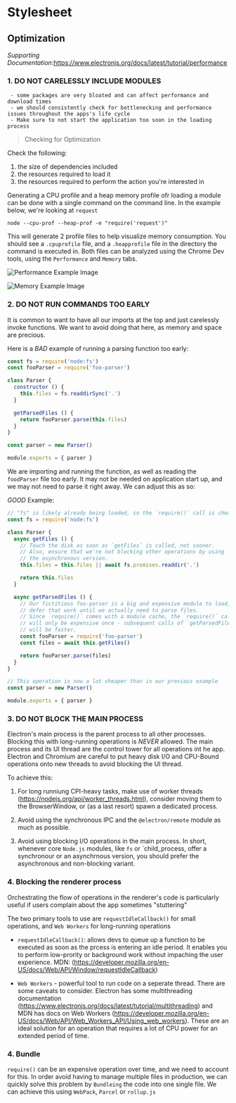 # Stylesheet

## Optimization

*Supporting Documentation*:https://www.electronjs.org/docs/latest/tutorial/performance


### 1. DO NOT CARELESSLY INCLUDE MODULES
     - some packages are very bloated and can affect performance and download times
     - we should consistently check for bottlenecking and performance issues throughout the apps's life cycle
     - Make sure to not start the application too soon in the loading process

> Checking for Optimization

Check the following:

1. the size of dependencies included
2. the resources required to load it
3. the resources required to perform the action you're interested in

Generating a CPU profile and a heap memory profile ofr loading a module can be done with a single command on the command line. In the example below, we're looking at `request`

```
node --cpu-prof --heap-prof -e "require('request')"
```

This will generate 2 profile files to help visualize memory consumption. You should see a `.cpuprofile` file, and a `.heapprofile` file in the directory the command is executed in. Both files can be analyzed using the Chrome Dev tools, using the `Performance` and `Memory` tabs.

![Performance Example Image](https://www.electronjs.org/assets/images/performance-cpu-prof-ac389f8f3dfd6fbcb08245a6d02f346f.png)

![Memory Example Image](https://www.electronjs.org/assets/images/performance-heap-prof-97e432676b7357425aa67f73eeef0d1f.png)


### 2. DO NOT RUN COMMANDS TOO EARLY

It is common to want to have all our imports at the top and just carelessly invoke functions. We want to avoid doing that here, as memory and space are precious.

Here is a *BAD* example of running a parsing function too early:

```js
const fs = require('node:fs')
const fooParser = require('foo-parser')

class Parser {
  constructor () {
    this.files = fs.readdirSync('.')
  }

  getParsedFiles () {
    return fooParser.parse(this.files)
  }
}

const parser = new Parser()

module.exports = { parser }
```

We are importing and running the function, as well as reading the `foodParser` file too early. It may not be needed on application start up, and we may not need to parse it right away. We can adjust this as so:

*GOOD* Example:

```js
// "fs" is likely already being loaded, so the `require()` call is cheap
const fs = require('node:fs')

class Parser {
  async getFiles () {
    // Touch the disk as soon as `getFiles` is called, not sooner.
    // Also, ensure that we're not blocking other operations by using
    // the asynchronous version.
    this.files = this.files || await fs.promises.readdir('.')

    return this.files
  }

  async getParsedFiles () {
    // Our fictitious foo-parser is a big and expensive module to load, so
    // defer that work until we actually need to parse files.
    // Since `require()` comes with a module cache, the `require()` call
    // will only be expensive once - subsequent calls of `getParsedFiles()`
    // will be faster.
    const fooParser = require('foo-parser')
    const files = await this.getFiles()

    return fooParser.parse(files)
  }
}

// This operation is now a lot cheaper than in our previous example
const parser = new Parser()

module.exports = { parser }

```

### 3. DO NOT BLOCK THE MAIN PROCESS

Electron's main process is the parent process to all other processes. Blocking this with long-running operations is *NEVER* allowed. The main process and its UI thread are the control tower for all operations int he app. Electron and Chromium are careful to put heavy disk I/O and CPU-Bound operations onto new threads to avoid blocking the UI thread.

To achieve this:

1. For long runniung CPI-heavy tasks, make use of worker threads (https://nodejs.org/api/worker_threads.html), consider moving them to the BrowserWindow, or (as a last resort) spawn a dedicated process.

2. Avoid using the synchronous IPC and the `@electron/remote` module as much as possible.

3. Avoid using blocking I/O operations in the main process. In short, whenever core `Node.js` modules, like `fs` or `child_process, offer a synchronour or an asynchrnous version, you should prefer the asynchronous and non-blocking variant.

### 4. Blocking the renderer process

Orchestrating the flow of operations in the renderer's code is particularly useful if users complain about the app sometimes "stuttering"

The two primary tools to use are `requestIdleCallback()` for small operations, and `Web Workers` for long-running operations

- `requestIdleCallback()`: allows devs to queue up a function to be executed as soon as the prcess is entering an idle period. It enables you to perform low-prority or background work without impaching the user experience. MDN: (https://developer.mozilla.org/en-US/docs/Web/API/Window/requestIdleCallback)

- `Web Workers` - powerful tool to run code on a seperate thread. There are some caveats to consider. Electron has some multithreading documentation (https://www.electronjs.org/docs/latest/tutorial/multithreading) and MDN has docs on Web Workers (https://developer.mozilla.org/en-US/docs/Web/API/Web_Workers_API/Using_web_workers). These are an ideal solution for an operation that requires a lot of CPU power for an extended period of time.


### 4. Bundle

`require()` can be an expensive operation over time, and we need to account for this. In order avoid having to manage multiple files in production, we can quickly solve this problem by `Bundleing` the code into one single file. We can achieve this using `WebPack`, `Parcel` or `rollup.js`
